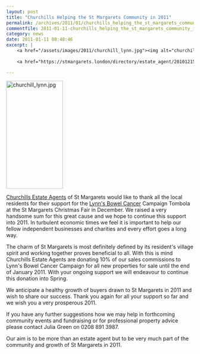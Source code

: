 ```yaml
---
layout: post
title: "Churchills Helping the St Margarets Community in 2011"
permalink: /archives/2011/01/churchills_helping_the_st_margarets_community_in_2.html
commentfile: 2011-01-11-churchills_helping_the_st_margarets_community_in_2
category: news
date: 2011-01-11 08:48:46
excerpt: |
    <a href="/assets/images/2011/churchill_lynn.jpg"><img alt="churchill_lynn.jpg" src="/assets/images/2011/churchill_lynn-thumb.jpg" width="152" height="289" class="right" /></a>
    
    <a href="https://stmargarets.london/directory/estate_agent/201012150731">Churchills Estate Agents</a> of St Margarets would like to thank all the local residents for their support for the <a href="https://stmargarets.london/directory/charity/200702020407">Lynn's Bowel Cancer</a> Campaign Tombola at the St Margarets Christmas Fair in December.  We raised a very handsome sum for this great cause and we hope to continue this support into 2011. In turbulent economic times we feel it is important to help our fellow independent businesses and charities and every effort goes a long way.

---
```


<a href="/assets/images/2011/churchill_lynn.jpg"><img alt="churchill_lynn.jpg" src="/assets/images/2011/churchill_lynn-thumb.jpg" width="152" height="289" class="right" /></a>

[Churchills Estate Agents](/directory/estate_agent/201012150731) of St Margarets would like to thank all the local residents for their support for the [Lynn's Bowel Cancer](/directory/charity/200702020407) Campaign Tombola at the St Margarets Christmas Fair in December. We raised a very handsome sum for this great cause and we hope to continue this support into 2011. In turbulent economic times we feel it is important to help our fellow independent businesses and charities and every effort goes a long way.

The charm of St Margarets is most definitely defined by its resident's village spirit and working together proves beneficial to all. With this is mind Churchills Estate Agents are donating 10% of our sales commissions to Lynn's Bowel Cancer Campaign for all new properties for sale until the end of January 2011. With your ongoing support we will endeavour to continue this donation into Spring.

We anticipate a healthy growth of buyers drawn to St Margarets in 2011 and wish to share our success. Thank you again for all your support so far and we wish you a very prosperous 2011.

If you have any further suggestions how we may help in forthcoming community events and fundraising or for professional property advice please contact Julia Green on 0208 891 3987.

Our aim is to be more than an estate agent but to be very much part of the community and growth of St Margarets in 2011.
